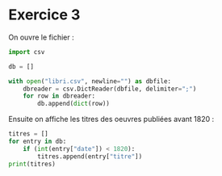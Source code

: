 # Exercice 3

On ouvre le fichier :

```py
import csv

db = []

with open("libri.csv", newline="") as dbfile:
    dbreader = csv.DictReader(dbfile, delimiter=";")
    for row in dbreader:
        db.append(dict(row))
```

Ensuite on affiche les titres des oeuvres publiées avant 1820 :

```py
titres = []
for entry in db:
    if (int(entry["date"]) < 1820):
        titres.append(entry["titre"])
print(titres)
```
